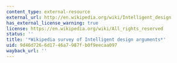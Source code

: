 ```yaml
---
content_type: external-resource
external_url: http://en.wikipedia.org/wiki/Intelligent_design
has_external_license_warning: true
license: https://en.wikipedia.org/wiki/All_rights_reserved
status: ''
title: '*Wikipedia survey of Intelligent design arguments*'
uid: 9d46d726-6d17-46a7-987f-b0f9eecaa097
wayback_url: ''
---
```

